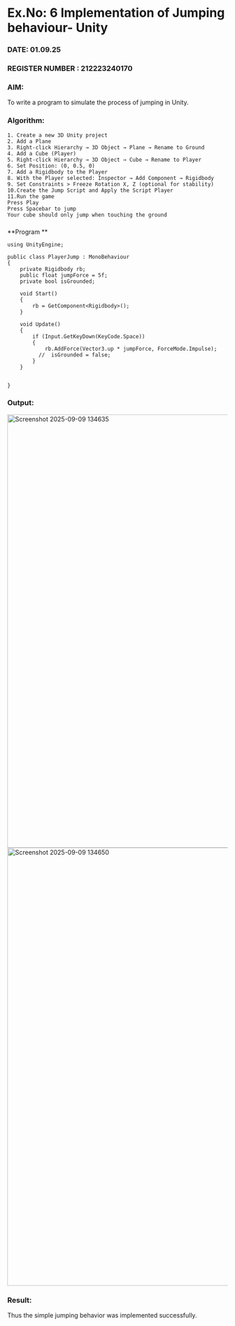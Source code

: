 # Ex.No: 6  Implementation of Jumping  behaviour- Unity
### DATE:  01.09.25                                                                        
### REGISTER NUMBER : 212223240170
### AIM: 
To write a program to simulate the process of jumping in Unity.
### Algorithm:
```
1. Create a new 3D Unity project
2. Add a Plane
3. Right-click Hierarchy → 3D Object → Plane → Rename to Ground
4. Add a Cube (Player)
5. Right-click Hierarchy → 3D Object → Cube → Rename to Player
6. Set Position: (0, 0.5, 0)
7. Add a Rigidbody to the Player
8. With the Player selected: Inspector → Add Component → Rigidbody
9. Set Constraints > Freeze Rotation X, Z (optional for stability)
10.Create the Jump Script and Apply the Script Player
11.Run the game
Press Play
Press Spacebar to jump
Your cube should only jump when touching the ground
```
###
**Program **
```
using UnityEngine;

public class PlayerJump : MonoBehaviour
{
    private Rigidbody rb;
    public float jumpForce = 5f;
    private bool isGrounded;

    void Start()
    {
        rb = GetComponent<Rigidbody>();
    }

    void Update()
    {
        if (Input.GetKeyDown(KeyCode.Space))
        {
            rb.AddForce(Vector3.up * jumpForce, ForceMode.Impulse);
          //  isGrounded = false;
        }
    }

   
}
```
### Output:

<img width="1480" height="990" alt="Screenshot 2025-09-09 134635" src="https://github.com/user-attachments/assets/50701f51-65f3-48c8-81ec-ee3660d11264" />

<img width="1489" height="1001" alt="Screenshot 2025-09-09 134650" src="https://github.com/user-attachments/assets/9b2eb3bd-7c59-4b5e-91df-a863b671a814" />


### Result:
Thus the simple jumping behavior was implemented successfully.
